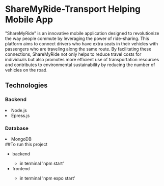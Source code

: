 # ShareMyRide-Transport Helping Mobile App
"ShareMyRide" is an innovative mobile application designed to revolutionize the way people commute by leveraging the power of ride-sharing. This platform aims to connect drivers who have extra seats in their vehicles with passengers who are traveling along the same route. By facilitating these connections, ShareMyRide not only helps to reduce travel costs for individuals but also promotes more efficient use of transportation resources and contributes to environmental sustainability by reducing the number of vehicles on the road.
## Technologies
<h3>Backend</h3>
<li>Node.js</li>
<li>Epress.js</li>
<h3>Database</h3>
<li>MongoDB</li>
##To run this project
<ul>
<li>backend</li>
  <ul>
  <li>in terminal 'npm start'</li>
  </ul>
<li>frontend</li>
  <ul>
  <li>in terminal 'npm expo start'</li>
  </ul>
</ul>
